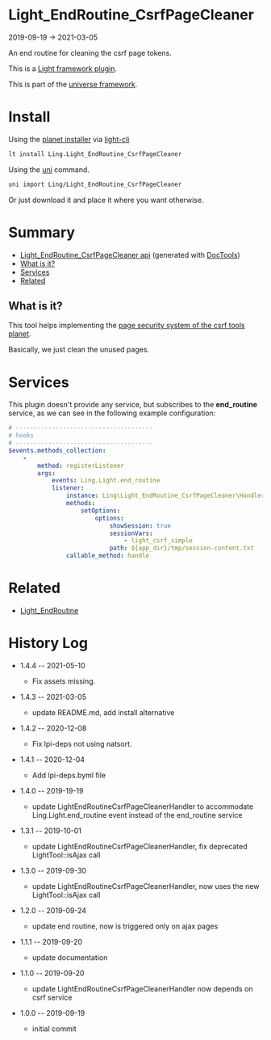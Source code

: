 Light_EndRoutine_CsrfPageCleaner
===========
2019-09-19 -> 2021-03-05



An end routine for cleaning the csrf page tokens.

 

This is a [Light framework plugin](https://github.com/lingtalfi/Light/blob/master/doc/pages/plugin.md).

This is part of the [universe framework](https://github.com/karayabin/universe-snapshot).


Install
==========
Using the [planet installer](https://github.com/lingtalfi/Light_PlanetInstaller) via [light-cli](https://github.com/lingtalfi/Light_Cli)
```bash
lt install Ling.Light_EndRoutine_CsrfPageCleaner
```

Using the [uni](https://github.com/lingtalfi/universe-naive-importer) command.
```bash
uni import Ling/Light_EndRoutine_CsrfPageCleaner
```

Or just download it and place it where you want otherwise.






Summary
===========
- [Light_EndRoutine_CsrfPageCleaner api](https://github.com/lingtalfi/Light_EndRoutine_CsrfPageCleaner/blob/master/doc/api/Ling/Light_EndRoutine_CsrfPageCleaner.md) (generated with [DocTools](https://github.com/lingtalfi/DocTools))
- [What is it?](#what-is-it)
- [Services](#services)
- [Related](#related)





What is it?
--------------

This tool helps implementing the [page security system of the csrf tools planet](https://github.com/lingtalfi/CSRFTools/blob/master/doc/pages/page-security-conception-notes.md).

Basically, we just clean the unused pages.





Services
=========


This plugin doesn't provide any service, but subscribes to the **end_routine** service,
as we can see in the following example configuration:


```yaml
# --------------------------------------
# hooks
# --------------------------------------
$events.methods_collection:
    -
        method: registerListener
        args:
            events: Ling.Light.end_routine
            listener:
                instance: Ling\Light_EndRoutine_CsrfPageCleaner\Handler\LightEndRoutineCsrfPageCleanerHandler
                methods:
                    setOptions:
                        options:
                            showSession: true
                            sessionVars:
                                - light_csrf_simple
                            path: ${app_dir}/tmp/session-content.txt
                callable_method: handle

```



Related
==========

- [Light_EndRoutine](https://github.com/lingtalfi/Light_EndRoutine)


History Log
=============

- 1.4.4 -- 2021-05-10

    - Fix assets missing.

- 1.4.3 -- 2021-03-05

    - update README.md, add install alternative

- 1.4.2 -- 2020-12-08

    - Fix lpi-deps not using natsort.

- 1.4.1 -- 2020-12-04

    - Add lpi-deps.byml file

- 1.4.0 -- 2019-19-19

    - update LightEndRoutineCsrfPageCleanerHandler to accommodate Ling.Light.end_routine event instead of the end_routine service
    
- 1.3.1 -- 2019-10-01

    - update LightEndRoutineCsrfPageCleanerHandler, fix deprecated LightTool::isAjax call
    
- 1.3.0 -- 2019-09-30

    - update LightEndRoutineCsrfPageCleanerHandler, now uses the new LightTool::isAjax call
    
- 1.2.0 -- 2019-09-24

    - update end routine, now is triggered only on ajax pages
    
- 1.1.1 -- 2019-09-20

    - update documentation
    
- 1.1.0 -- 2019-09-20

    - update LightEndRoutineCsrfPageCleanerHandler now depends on csrf service
    
- 1.0.0 -- 2019-09-19

    - initial commit